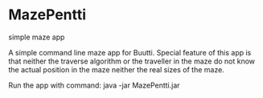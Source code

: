 # MazePentti
simple maze app

A simple command line maze app for Buutti.
Special feature of this app is that neither the traverse algorithm or the traveller in the maze do not know the actual position in the maze neither the real sizes of the maze.

Run the app with command: java -jar MazePentti.jar
